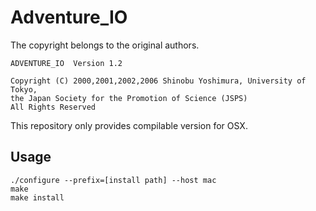 Adventure_IO
===
The copyright belongs to the original authors.
```
ADVENTURE_IO  Version 1.2

Copyright (C) 2000,2001,2002,2006 Shinobu Yoshimura, University of Tokyo,
the Japan Society for the Promotion of Science (JSPS)
All Rights Reserved
```
This repository only provides compilable version for OSX.

## Usage
```
./configure --prefix=[install path] --host mac
make
make install
```
